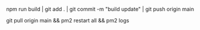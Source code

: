 <!-- make single post page -->
<!-- make profile page -->
<!-- make like api and functionality -->

<!-- get db link -->
<!-- get domain (done hostinger)  -->
<!-- make ec2 server -->
<!-- add domain to server -->

npm run build | git add . | git commit -m "build update" | git push origin main

git pull origin main && pm2 restart all && pm2 logs
